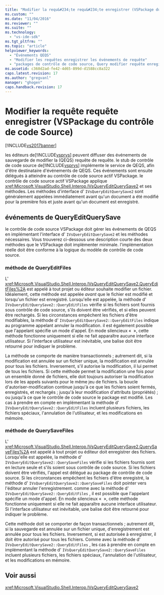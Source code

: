 ```yaml
---
title: "Modifier la requ&#234;te requ&#234;te enregistrer (VSPackage du contr&#244;le de code Source) | Microsoft Docs"
ms.custom: ""
ms.date: "11/04/2016"
ms.reviewer: ""
ms.suite: ""
ms.technology: 
  - "vs-ide-sdk"
ms.tgt_pltfrm: ""
ms.topic: "article"
helpviewer_keywords: 
  - "Événements QEQS"
  - "Modifier les requêtes enregistrer les événements de requête"
  - "packages de contrôle de code source, Query modifier requête enregistre les événements"
ms.assetid: c360d2ad-fe42-4d65-899d-d1588cc8a322
caps.latest.revision: 17
ms.author: "gregvanl"
manager: "ghogen"
caps.handback.revision: 17
---
```

# Modifier la requ&#234;te requ&#234;te enregistrer (VSPackage du contr&#244;le de code Source)
[!INCLUDE[vs2017banner](../../code-quality/includes/vs2017banner.md)]

les éditeurs de[!INCLUDE[vsprvs](../../code-quality/includes/vsprvs_md.md)] peuvent diffuser des événements de sauvegarde de modifier la \(QEQS\) requête de requête.  le stub de contrôle de code source de[!INCLUDE[vsprvs](../../code-quality/includes/vsprvs_md.md)] implémente le service de QEQS, afin d'être destinataire d'événements de QEQS.  Ces événements sont ensuite délégués à atteindre au contrôle de code source actif VSPackage.  le contrôle de code source actif VSPackage applique <xref:Microsoft.VisualStudio.Shell.Interop.IVsQueryEditQuerySave2> et ses méthodes.  Les méthodes d'interface d' `IVsQueryEditQuerySave2` sont généralement appelées immédiatement avant qu'un document a été modifié pour la première fois et juste avant qu'un document est enregistré.  
  
## événements de QueryEditQuerySave  
 le contrôle de code source VSPackage doit gérer les événements de QEQS en implémentant l'interface d' `IVsQueryEditQuerySave2` et les méthodes nécessaires.  Vous trouverez ci\-dessous une description courte des deux méthodes que le VSPackage doit implémenter minimale.  l'implémentation réelle doit être conforme à la logique du modèle de contrôle de code source.  
  
### méthode de QueryEditFiles  
 L' <xref:Microsoft.VisualStudio.Shell.Interop.IVsQueryEditQuerySave2.QueryEditFiles%2A> est appelé à tout projet ou éditeur souhaite modifier un fichier.  Idéalement, cette méthode est appelée *avant* que le fichier est modifié et lorsqu'un fichier est enregistré.  Lorsqu'elle est appelée, la méthode d' `IVsQueryEditQuerySave2::QueryEditFiles` vérifie si les fichiers sont fournis sous contrôle de code source, s'ils doivent être vérifiés, et si elles peuvent être rechargés.  Si les circonstances empêchent les fichiers d'être modifiables, la méthode d' `IVsQueryEditQuerySave2::QueryEditFiles` indique au programme appelant annuler la modification.  il est également possible que l'appelant spécifie un mode d'appel.  En mode silencieux «  », cette méthode fonctionne uniquement si elle ne fait apparaître aucune interface utilisateur.  Si l'interface utilisateur est inévitable, une balise doit être retourné pour indiquer le problème.  
  
 La méthode se comporte de manière transactionnels ; autrement dit, si la modification est annulée sur un fichier unique, la modification est annulée pour tous les fichiers.  Inversement, s'il autorise la modification, il lui permet de tous les fichiers.  Si cette méthode permet la modification une fois pour un ensemble donné de fichiers, elle doit toujours autoriser la modification lors de les appels suivants pour le même jeu de fichiers.  la boucle d'autoriser\-modification continue jusqu'à ce que les fichiers soient fermés, enregistrés, et rechargés ; jusqu'à leur modification d'attributs \(propriétés\) ; ou jusqu'à ce que le contrôle de code source le package est modifié.  Les cas à prendre en compte en implémentant la méthode d' `IVsQueryEditQuerySave2::QueryEditFiles` incluent plusieurs fichiers, les fichiers spéciaux, l'annulation de l'utilisateur, et les modifications en mémoire.  
  
### méthode de QuerySaveFiles  
 L' <xref:Microsoft.VisualStudio.Shell.Interop.IVsQueryEditQuerySave2.QuerySaveFiles%2A> est appelé à tout projet ou éditeur doit enregistrer des fichiers.  Lorsqu'elle est appelée, la méthode d' `IVsQueryEditQuerySave2::QuerySaveFiles` vérifie si les fichiers fournis sont en lecture seule et s'ils soient sous contrôle de code source.  Si les fichiers doivent être vérifiés, l'appel est délégué au package de contrôle de code source.  Si les circonstances empêchent les fichiers d'être enregistré, la méthode d' `IVsQueryEditQuerySave2::QuerySaveFiles` doit pointer vers l'éditeur annuler l'enregistrement.  comme avec la méthode d' `IVsQueryEditQuerySave2::QueryEditFiles` , il est possible que l'appelant spécifie un mode d'appel.  En mode silencieux «  », cette méthode fonctionne uniquement si elle ne fait apparaître aucune interface utilisateur.  Si l'interface utilisateur est inévitable, une balise doit être retourné pour indiquer le problème.  
  
 Cette méthode doit se comporter de façon transactionnels ; autrement dit, si la sauvegarde est annulée sur un fichier unique, d'enregistrement est annulée pour tous les fichiers.  Inversement, si est autorisée à enregistrer, il doit être autorisé pour tous les fichiers.  Comme avec la méthode d' `IVsQueryEditQuerySave2::QueryEditFiles` , les cas à prendre en compte en implémentant la méthode d' `IVsQueryEditQuerySave2::QuerySaveFiles` incluent plusieurs fichiers, les fichiers spéciaux, l'annulation de l'utilisateur, et les modifications en mémoire.  
  
## Voir aussi  
 <xref:Microsoft.VisualStudio.Shell.Interop.IVsQueryEditQuerySave2>
